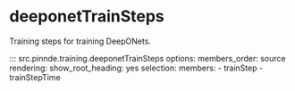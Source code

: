 # deeponetTrainSteps

Training steps for training DeepONets.

::: src.pinnde.training.deeponetTrainSteps
    options:
        members_order: source
    rendering:
      show_root_heading: yes
    selection:
      members:
        - trainStep
        - trainStepTime
